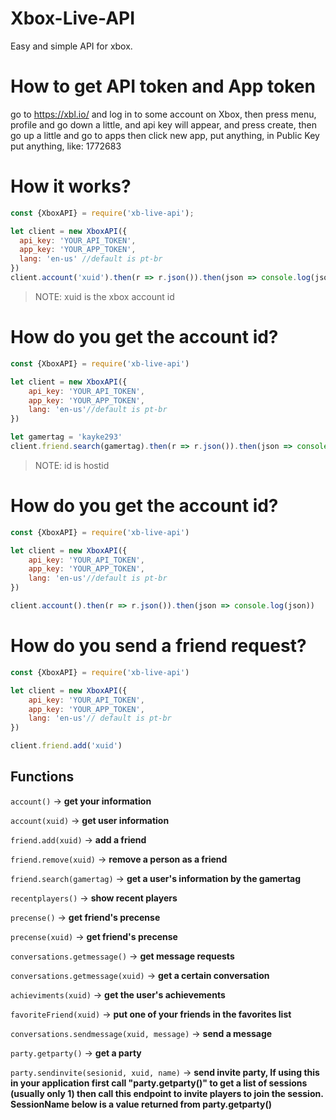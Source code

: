 # Xbox-Live-API
Easy and simple API for xbox.

# How to get API token and App token 

go to https://xbl.io/ and log in to some account on Xbox, then press menu, profile and go down a little, and api key will appear, and press create, then go up a little and go to apps then click new app, put anything, in Public Key put anything, like: 1772683 


# How it works? 

```js
const {XboxAPI} = require('xb-live-api');

let client = new XboxAPI({
  api_key: 'YOUR_API_TOKEN',
  app_key: 'YOUR_APP_TOKEN',
  lang: 'en-us' //default is pt-br
})
client.account('xuid').then(r => r.json()).then(json => console.log(json))
```
> NOTE: xuid is the xbox account id

# How do you get the account id?

```js
const {XboxAPI} = require('xb-live-api')

let client = new XboxAPI({
	api_key: 'YOUR_API_TOKEN',
	app_key: 'YOUR_APP_TOKEN',
	lang: 'en-us'//default is pt-br
})

let gamertag = 'kayke293'
client.friend.search(gamertag).then(r => r.json()).then(json => console.log(json))
```
> NOTE: id is hostid 

# How do you get the account id?

```js
const {XboxAPI} = require('xb-live-api')

let client = new XboxAPI({
	api_key: 'YOUR_API_TOKEN',
	app_key: 'YOUR_APP_TOKEN',
	lang: 'en-us'//default is pt-br
})

client.account().then(r => r.json()).then(json => console.log(json))
```
# How do you send a friend request? 

```js
const {XboxAPI} = require('xb-live-api')

let client = new XboxAPI({
	api_key: 'YOUR_API_TOKEN',
	app_key: 'YOUR_APP_TOKEN',
	lang: 'en-us'// default is pt-br
})

client.friend.add('xuid')
```

## Functions

`account()` -> **get your information**

`account(xuid)` -> **get user information**

`friend.add(xuid)` -> **add a friend**

`friend.remove(xuid)` -> **remove a person as a friend**

`friend.search(gamertag)` -> **get a user's information by the gamertag**

`recentplayers()` -> **show recent players**

`precense()` -> **get friend's precense**

`precense(xuid)` -> **get friend's precense**

`conversations.getmessage()` -> **get message requests**

`conversations.getmessage(xuid)` -> **get a certain conversation**

`achieviments(xuid)` -> **get the user's achievements**

`favoriteFriend(xuid)` -> **put one of your friends in the favorites list**

`conversations.sendmessage(xuid, message)` -> **send a message**

`party.getparty()` -> **get a party**

`party.sendinvite(sesionid, xuid, name)` -> **send invite party, If using this in your application first call "party.getparty()" to get a list of sessions (usually only 1) then call this endpoint to invite players to join the session. SessionName below is a value returned from party.getparty()**